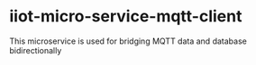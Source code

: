 # iiot-micro-service-mqtt-client
This microservice is used for bridging MQTT data and database bidirectionally
